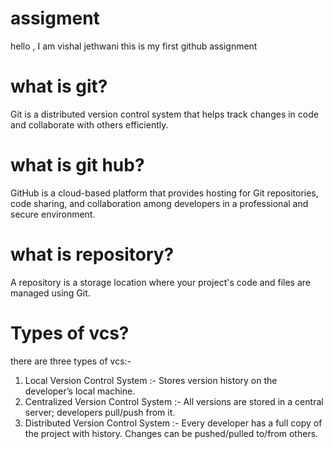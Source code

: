 # assigment

hello , I am vishal jethwani
this is my first github assignment

# what is git?
Git is a distributed version control system that helps track changes in code and collaborate with others efficiently.

# what is git  hub?
GitHub is a cloud-based platform that provides hosting for Git repositories, code sharing, and collaboration among developers in a professional and secure environment. 

# what is repository?
A repository is a storage location where your project's code and files are managed using Git.

# Types of vcs?
there are three types of vcs:-
1. Local Version Control System :- Stores version history on the developer’s local machine.
2. Centralized Version Control System :- All versions are stored in a central server; developers pull/push from it.
3. Distributed Version Control System :- Every developer has a full copy of the project with history. Changes can be pushed/pulled to/from others.


